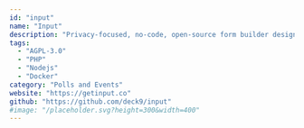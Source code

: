 ```yaml
---
id: "input"
name: "Input"
description: "Privacy-focused, no-code, open-source form builder designed for simplicity and brand consistency."
tags:
  - "AGPL-3.0"
  - "PHP"
  - "Nodejs"
  - "Docker"
category: "Polls and Events"
website: "https://getinput.co"
github: "https://github.com/deck9/input"
#image: "/placeholder.svg?height=300&width=400"
---
```


